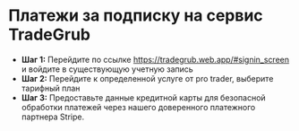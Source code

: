 # **Платежи за подписку на сервис TradeGrub**

- **Шаг 1:** Перейдите по ссылке https://tradegrub.web.app/#signin_screen и войдите в существующую учетную запись
- **Шаг 2:** Перейдите к определенной услуге от pro trader, выберите тарифный план
- **Шаг 3:** Предоставьте данные кредитной карты для безопасной обработки платежей через нашего доверенного платежного партнера Stripe.

